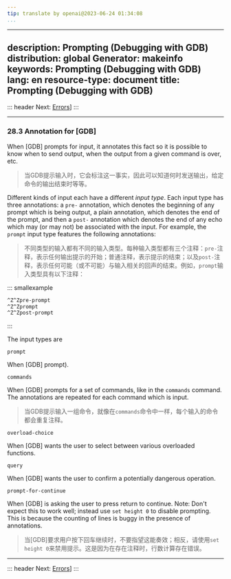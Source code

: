 ```yaml
---
tip: translate by openai@2023-06-24 01:34:08
...
```

---
description: Prompting (Debugging with GDB)
distribution: global
Generator: makeinfo
keywords: Prompting (Debugging with GDB)
lang: en
resource-type: document
title: Prompting (Debugging with GDB)
---
::: header
Next: [Errors](Errors.html#Errors)]
:::

---

### 28.3 Annotation for [GDB]


When [GDB] prompts for input, it annotates this fact so it is possible to know when to send output, when the output from a given command is over, etc.

> 当GDB提示输入时，它会标注这一事实，因此可以知道何时发送输出，给定命令的输出结束时等等。


Different kinds of input each have a different *input type*. Each input type has three annotations: a `pre-` annotation, which denotes the beginning of any prompt which is being output, a plain annotation, which denotes the end of the prompt, and then a `post-` annotation which denotes the end of any echo which may (or may not) be associated with the input. For example, the `prompt` input type features the following annotations:

> 不同类型的输入都有不同的输入类型。每种输入类型都有三个注释：`pre-`注释，表示任何输出提示的开始；普通注释，表示提示的结束；以及`post-`注释，表示任何可能（或不可能）与输入相关的回声的结束。例如，`prompt`输入类型具有以下注释：

::: smallexample

```bash
^Z^Zpre-prompt
^Z^Zprompt
^Z^Zpost-prompt
```

:::

The input types are

`prompt`

When [GDB] prompt).

`commands`


When [GDB] prompts for a set of commands, like in the `commands` command. The annotations are repeated for each command which is input.

> 当GDB提示输入一组命令，就像在`commands`命令中一样，每个输入的命令都会重复注释。

`overload-choice`

When [GDB] wants the user to select between various overloaded functions.

`query`

When [GDB] wants the user to confirm a potentially dangerous operation.

`prompt-for-continue`


When [GDB] is asking the user to press return to continue. Note: Don't expect this to work well; instead use `set height 0` to disable prompting. This is because the counting of lines is buggy in the presence of annotations.

> 当[GDB]要求用户按下回车继续时，不要指望这能奏效；相反，请使用`set height 0`来禁用提示。这是因为在存在注释时，行数计算存在错误。

---

::: header
Next: [Errors](Errors.html#Errors)]
:::
